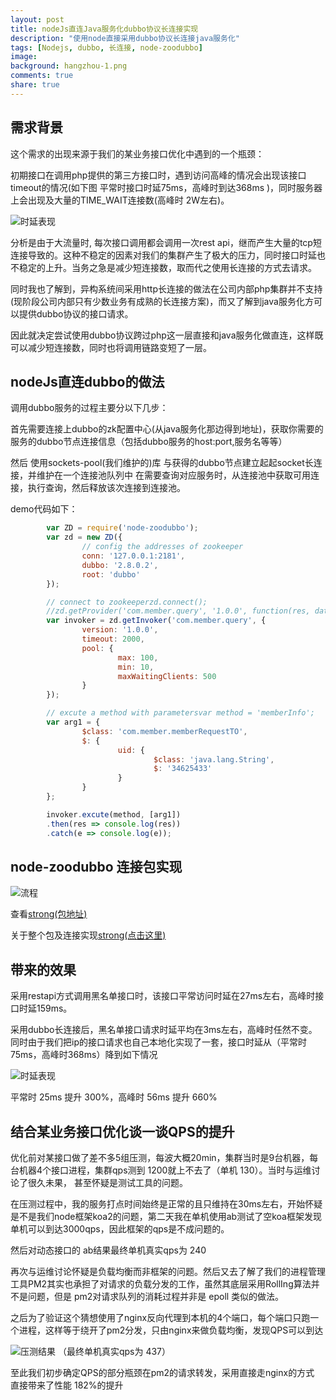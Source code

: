 ```yaml
---
layout: post
title: nodeJs直连Java服务化dubbo协议长连接实现
description: "使用node直接采用dubbo协议长连接java服务化"
tags: [Nodejs, dubbo, 长连接, node-zoodubbo]
image:
background: hangzhou-1.png
comments: true
share: true
---
```


## 需求背景

这个需求的出现来源于我们的某业务接口优化中遇到的一个瓶颈：

初期接口在调用php提供的第三方接口时，遇到访问高峰的情况会出现该接口timeout的情况(如下图 平常时接口时延75ms，高峰时到达368ms )，同时服务器上会出现及大量的TIME_WAIT连接数(高峰时 2W左右)。<!--more-->

![时延表现][1]

分析是由于大流量时, 每次接口调用都会调用一次rest api，继而产生大量的tcp短连接导致的。这种不稳定的因素对我们的集群产生了极大的压力，同时接口时延也不稳定的上升。当务之急是减少短连接数，取而代之使用长连接的方式去请求。

同时我也了解到，异构系统间采用http长连接的做法在公司内部php集群并不支持(现阶段公司内部只有少数业务有成熟的长连接方案)，而又了解到java服务化方可以提供dubbo协议的接口请求。

因此就决定尝试使用dubbo协议跨过php这一层直接和java服务化做直连，这样既可以减少短连接数，同时也将调用链路变短了一层。

## nodeJs直连dubbo的做法

调用dubbo服务的过程主要分以下几步：

首先需要连接上dubbo的zk配置中心(从java服务化那边得到地址)，获取你需要的服务的dubbo节点连接信息（包括dubbo服务的host:port,服务名等等）

然后 使用sockets-pool(我们维护的)库 与获得的dubbo节点建立起起socket长连接，并维护在一个连接池队列中
在需要查询对应服务时，从连接池中获取可用连接，执行查询，然后释放该次连接到连接池。

demo代码如下：

```js
        var ZD = require('node-zoodubbo');
        var zd = new ZD({
                // config the addresses of zookeeper
                conn: '127.0.0.1:2181',
                dubbo: '2.8.0.2',
                root: 'dubbo'
        });

        // connect to zookeeperzd.connect();
        //zd.getProvider('com.member.query', '1.0.0', function(res, data){//      console.log(res, data);//});// get a invoker with a service path
        var invoker = zd.getInvoker('com.member.query', {
                version: '1.0.0',
                timeout: 2000,
                pool: {
                        max: 100,
                        min: 10,
                        maxWaitingClients: 500       
                }   
        });

        // excute a method with parametersvar method = 'memberInfo';
        var arg1 = {
                $class: 'com.member.memberRequestTO',
                $: {
                        uid: {
                                $class: 'java.lang.String',
                                $: '34625433'
                        }
                }
        };

        invoker.excute(method, [arg1])
        .then(res => console.log(res))
        .catch(e => console.log(e));
```

## node-zoodubbo 连接包实现

![流程][4]

查看[strong(包地址)](https://www.npmjs.com/package/node-zoodubbo)

关于整个包及连接实现[strong(点击这里)](http://7xq7m2.com1.z0.glb.clouddn.com/%5B%E9%BB%84%E5%A4%A9%E7%AB%8B%5Dnodejs%E7%9B%B4%E8%BF%9Ejava%E6%9C%8D%E5%8A%A1%E5%8C%96%E6%96%B9%E6%A1%88%20-%20%E5%89%AF%E6%9C%AC.pptx)

## 带来的效果
采用restapi方式调用黑名单接口时，该接口平常访问时延在27ms左右，高峰时接口时延159ms。

采用dubbo长连接后，黑名单接口请求时延平均在3ms左右，高峰时任然不变。同时由于我们把ip的接口请求也自己本地化实现了一套，接口时延从（平常时75ms，高峰时368ms）降到如下情况

![时延表现][2]

平常时 25ms 提升 300%，高峰时 56ms 提升 660%

## 结合某业务接口优化谈一谈QPS的提升

优化前对某接口做了差不多5组压测，每波大概20min，集群当时是9台机器，每台机器4个接口进程，集群qps测到 1200就上不去了（单机 130）。当时与运维讨论了很久未果， 甚至怀疑是测试工具的问题。

在压测过程中，我的服务打点时间始终是正常的且只维持在30ms左右，开始怀疑是不是我们node框架koa2的问题，第二天我在单机使用ab测试了空koa框架发现单机可以到达3000qps，因此框架的qps是不成问题的。

然后对动态接口的 ab结果最终单机真实qps为 240

再次与运维讨论怀疑是负载均衡而非框架的问题。然后又去了解了我们的进程管理工具PM2其实也承担了对请求的负载分发的工作，虽然其底层采用RollIng算法并不是问题，但是 pm2对请求队列的消耗过程并非是 epoll 类似的做法。

之后为了验证这个猜想使用了nginx反向代理到本机的4个端口，每个端口只跑一个进程，这样等于绕开了pm2分发，只由nginx来做负载均衡，发现QPS可以到达

![压测结果][3]
（最终单机真实qps为 437）


至此我们初步确定QPS的部分瓶颈在pm2的请求转发，采用直接走nginx的方式 直接带来了性能 182%的提升


[1]: http://7xq7m2.com1.z0.glb.clouddn.com/Image.png
[2]: http://7xq7m2.com1.z0.glb.clouddn.com/Image%20%282%29.png
[3]: http://7xq7m2.com1.z0.glb.clouddn.com/Image%20%283%29.png
[4]: http://7xq7m2.com1.z0.glb.clouddn.com/node%E7%9B%B4%E8%BF%9Edubbo%E6%9C%8D%E5%8A%A1%20%281%29.png

